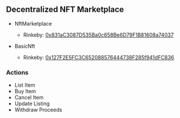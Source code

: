 ## Decentralized NFT Marketplace

- NftMarketplace
  - Rinkeby: [0x831aC3087D535Ba0c658Be6D79F1B81608a74037](https://rinkeby.etherscan.io/address/0x831aC3087D535Ba0c658Be6D79F1B81608a74037)

- BasicNft
  - Rinkeby: [0x127F2E5FC3C652088576444738F285f941dFC836](https://rinkeby.etherscan.io/address/0x127F2E5FC3C652088576444738F285f941dFC836)


### Actions
- List Item
- Buy Item
- Cancel Item
- Update Listing
- Withdraw Proceeds